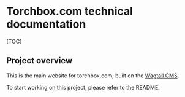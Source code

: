 # Torchbox.com technical documentation

[TOC]

## Project overview

This is the main website for torchbox.com, built on the [Wagtail CMS](https://wagtail.org/).

To start working on this project, please refer to the README.
